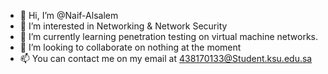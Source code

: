 - 👋 Hi, I’m @Naif-Alsalem
- 👀 I’m interested in Networking & Network Security
- 🌱 I’m currently learning penetration testing on virtual machine networks.
- 💞️ I’m looking to collaborate on nothing at the moment
- 📫 You can contact me on my email at 438170133@Student.ksu.edu.sa

<!---
Naif-Alsalem/Naif-Alsalem is a ✨ special ✨ repository because its `README.md` (this file) appears on your GitHub profile.
You can click the Preview link to take a look at your changes.
--->
